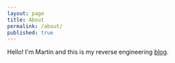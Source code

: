 ```yaml
---
layout: page
title: About
permalink: /about/
published: true
---
```


Hello! I'm Martin and this is my reverse engineering [blog](/).
